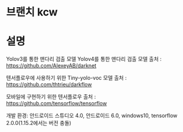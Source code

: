 # 브랜치 kcw

# 설명
Yolov3를 통한 맨다리 검출 모델
Yolov4를 통한 맨다리 검출 모델
출처 : https://github.com/AlexeyAB/darknet

텐서플로우에 사용하기 위한 Tiny-yolo-voc 모델
출처 : https://github.com/thtrieu/darkflow

모바일에 구현하기 위한 텐서플로우
출처 : https://github.com/tensorflow/tensorflow

개발 환경: 안드로이드 스튜디오 4.0, 안드로이드 6.0, windows10, tensorflow 2.0.0(1.15.2에서는 버전 충돌) 

